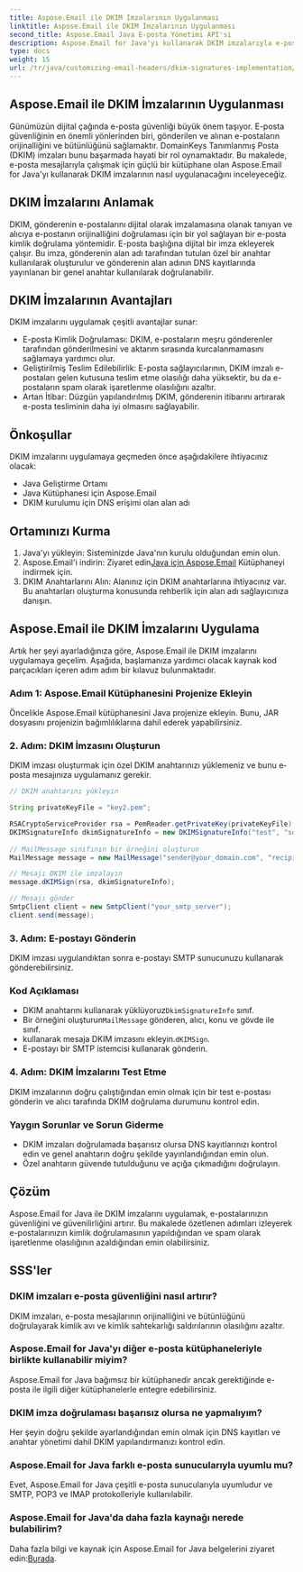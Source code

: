 ```yaml
---
title: Aspose.Email ile DKIM İmzalarının Uygulanması
linktitle: Aspose.Email ile DKIM İmzalarının Uygulanması
second_title: Aspose.Email Java E-posta Yönetimi API'si
description: Aspose.Email for Java'yı kullanarak DKIM imzalarıyla e-posta güvenliğini sağlayın. DKIM uygulaması için adım adım kılavuz ve kod.
type: docs
weight: 15
url: /tr/java/customizing-email-headers/dkim-signatures-implementation/
---
```


## Aspose.Email ile DKIM İmzalarının Uygulanması

Günümüzün dijital çağında e-posta güvenliği büyük önem taşıyor. E-posta güvenliğinin en önemli yönlerinden biri, gönderilen ve alınan e-postaların orijinalliğini ve bütünlüğünü sağlamaktır. DomainKeys Tanımlanmış Posta (DKIM) imzaları bunu başarmada hayati bir rol oynamaktadır. Bu makalede, e-posta mesajlarıyla çalışmak için güçlü bir kütüphane olan Aspose.Email for Java'yı kullanarak DKIM imzalarının nasıl uygulanacağını inceleyeceğiz.

## DKIM İmzalarını Anlamak

DKIM, gönderenin e-postalarını dijital olarak imzalamasına olanak tanıyan ve alıcıya e-postanın orijinalliğini doğrulaması için bir yol sağlayan bir e-posta kimlik doğrulama yöntemidir. E-posta başlığına dijital bir imza ekleyerek çalışır. Bu imza, gönderenin alan adı tarafından tutulan özel bir anahtar kullanılarak oluşturulur ve gönderenin alan adının DNS kayıtlarında yayınlanan bir genel anahtar kullanılarak doğrulanabilir.

## DKIM İmzalarının Avantajları

DKIM imzalarını uygulamak çeşitli avantajlar sunar:
- E-posta Kimlik Doğrulaması: DKIM, e-postaların meşru gönderenler tarafından gönderilmesini ve aktarım sırasında kurcalanmamasını sağlamaya yardımcı olur.
- Geliştirilmiş Teslim Edilebilirlik: E-posta sağlayıcılarının, DKIM imzalı e-postaları gelen kutusuna teslim etme olasılığı daha yüksektir, bu da e-postaların spam olarak işaretlenme olasılığını azaltır.
- Artan İtibar: Düzgün yapılandırılmış DKIM, gönderenin itibarını artırarak e-posta tesliminin daha iyi olmasını sağlayabilir.

## Önkoşullar

DKIM imzalarını uygulamaya geçmeden önce aşağıdakilere ihtiyacınız olacak:
- Java Geliştirme Ortamı
- Java Kütüphanesi için Aspose.Email
- DKIM kurulumu için DNS erişimi olan alan adı

## Ortamınızı Kurma

1. Java'yı yükleyin: Sisteminizde Java'nın kurulu olduğundan emin olun.
2.  Aspose.Email'i indirin: Ziyaret edin[Java için Aspose.Email](https://products.aspose.com/email/java/) Kütüphaneyi indirmek için.
3. DKIM Anahtarlarını Alın: Alanınız için DKIM anahtarlarına ihtiyacınız var. Bu anahtarları oluşturma konusunda rehberlik için alan adı sağlayıcınıza danışın.

## Aspose.Email ile DKIM İmzalarını Uygulama

Artık her şeyi ayarladığınıza göre, Aspose.Email ile DKIM imzalarını uygulamaya geçelim. Aşağıda, başlamanıza yardımcı olacak kaynak kod parçacıkları içeren adım adım bir kılavuz bulunmaktadır.

### Adım 1: Aspose.Email Kütüphanesini Projenize Ekleyin

Öncelikle Aspose.Email kütüphanesini Java projenize ekleyin. Bunu, JAR dosyasını projenizin bağımlılıklarına dahil ederek yapabilirsiniz.

### 2. Adım: DKIM İmzasını Oluşturun

DKIM imzası oluşturmak için özel DKIM anahtarınızı yüklemeniz ve bunu e-posta mesajınıza uygulamanız gerekir.

```java
// DKIM anahtarını yükleyin

String privateKeyFile = "key2.pem";

RSACryptoServiceProvider rsa = PemReader.getPrivateKey(privateKeyFile);
DKIMSignatureInfo dkimSignatureInfo = new DKIMSignatureInfo("test", "some_email.com");
 
// MailMessage sınıfının bir örneğini oluşturun
MailMessage message = new MailMessage("sender@your_domain.com", "recipient@recipient_domain.com", "Subject", "Body");

// Mesajı DKIM ile imzalayın
message.dKIMSign(rsa, dkimSignatureInfo);

// Mesajı gönder
SmtpClient client = new SmtpClient("your_smtp_server");
client.send(message);
```

### 3. Adım: E-postayı Gönderin

DKIM imzası uygulandıktan sonra e-postayı SMTP sunucunuzu kullanarak gönderebilirsiniz.

### Kod Açıklaması

-  DKIM anahtarını kullanarak yüklüyoruz`DkimSignatureInfo` sınıf.
-  Bir örneğini oluşturun`MailMessage` gönderen, alıcı, konu ve gövde ile sınıf.
-  kullanarak mesaja DKIM imzasını ekleyin.`dKIMSign`.
- E-postayı bir SMTP istemcisi kullanarak gönderin.

### 4. Adım: DKIM İmzalarını Test Etme

DKIM imzalarının doğru çalıştığından emin olmak için bir test e-postası gönderin ve alıcı tarafında DKIM doğrulama durumunu kontrol edin.

### Yaygın Sorunlar ve Sorun Giderme

- DKIM imzaları doğrulamada başarısız olursa DNS kayıtlarınızı kontrol edin ve genel anahtarın doğru şekilde yayınlandığından emin olun.
- Özel anahtarın güvende tutulduğunu ve açığa çıkmadığını doğrulayın.

## Çözüm

Aspose.Email for Java ile DKIM imzalarını uygulamak, e-postalarınızın güvenliğini ve güvenilirliğini artırır. Bu makalede özetlenen adımları izleyerek e-postalarınızın kimlik doğrulamasının yapıldığından ve spam olarak işaretlenme olasılığının azaldığından emin olabilirsiniz.

## SSS'ler

### DKIM imzaları e-posta güvenliğini nasıl artırır?

DKIM imzaları, e-posta mesajlarının orijinalliğini ve bütünlüğünü doğrulayarak kimlik avı ve kimlik sahtekarlığı saldırılarının olasılığını azaltır.

### Aspose.Email for Java'yı diğer e-posta kütüphaneleriyle birlikte kullanabilir miyim?

Aspose.Email for Java bağımsız bir kütüphanedir ancak gerektiğinde e-posta ile ilgili diğer kütüphanelerle entegre edebilirsiniz.

### DKIM imza doğrulaması başarısız olursa ne yapmalıyım?

Her şeyin doğru şekilde ayarlandığından emin olmak için DNS kayıtları ve anahtar yönetimi dahil DKIM yapılandırmanızı kontrol edin.

### Aspose.Email for Java farklı e-posta sunucularıyla uyumlu mu?

Evet, Aspose.Email for Java çeşitli e-posta sunucularıyla uyumludur ve SMTP, POP3 ve IMAP protokolleriyle kullanılabilir.

### Aspose.Email for Java'da daha fazla kaynağı nerede bulabilirim?

Daha fazla bilgi ve kaynak için Aspose.Email for Java belgelerini ziyaret edin:[Burada](https://reference.aspose.com/email/java/).